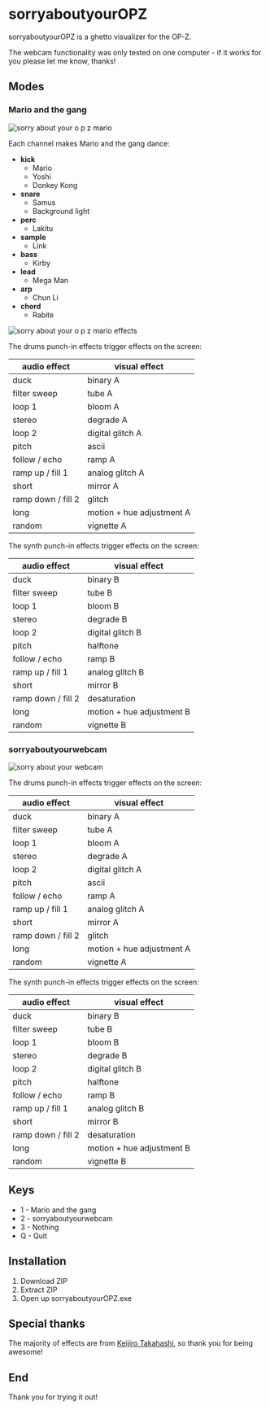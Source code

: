 # sorryaboutyourOPZ

sorryaboutyourOPZ is a ghetto visualizer for the OP-Z.

The webcam functionality was only tested on one computer - if it works for you please let me know, thanks!

## Modes

### Mario and the gang
![sorry about your o p z mario](https://media.giphy.com/media/RiExe7twk6qPnoGrSV/giphy.gif)

Each channel makes Mario and the gang dance:
* **kick**
  * Mario
  * Yoshi
  * Donkey Kong
* **snare**
  * Samus
  * Background light
* **perc**
  * Lakitu
* **sample**
  * Link
* **bass**
  * Kirby
* **lead**
  * Mega Man
* **arp**
  * Chun Li
* **chord**
  * Rabite

![sorry about your o p z mario effects](https://media.giphy.com/media/W3BuBnFySgqjShCzKQ/giphy.gif)

The drums punch-in effects trigger effects on the screen:

audio effect | visual effect
-------------|-------------
duck | binary A
filter sweep | tube A
loop 1 | bloom A
stereo | degrade A
loop 2 | digital glitch A
pitch | ascii
follow / echo | ramp A
ramp up / fill 1 | analog glitch A
short | mirror A
ramp down / fill 2 | glitch
long | motion + hue adjustment A
random | vignette A

The synth punch-in effects trigger effects on the screen:

audio effect | visual effect
-------------|-------------
duck | binary B
filter sweep | tube B
loop 1 | bloom B
stereo | degrade B
loop 2 | digital glitch B
pitch | halftone
follow / echo | ramp B
ramp up / fill 1 | analog glitch B
short | mirror B
ramp down / fill 2 | desaturation
long | motion + hue adjustment B
random | vignette B

### sorryaboutyourwebcam
![sorry about your webcam](https://media.giphy.com/media/TLO1MJzDOuU8Ih8FNo/giphy.gif)

The drums punch-in effects trigger effects on the screen:

audio effect | visual effect
-------------|-------------
duck | binary A
filter sweep | tube A
loop 1 | bloom A
stereo | degrade A
loop 2 | digital glitch A
pitch | ascii
follow / echo | ramp A
ramp up / fill 1 | analog glitch A
short | mirror A
ramp down / fill 2 | glitch
long | motion + hue adjustment A
random | vignette A

The synth punch-in effects trigger effects on the screen:

audio effect | visual effect
-------------|-------------
duck | binary B
filter sweep | tube B
loop 1 | bloom B
stereo | degrade B
loop 2 | digital glitch B
pitch | halftone
follow / echo | ramp B
ramp up / fill 1 | analog glitch B
short | mirror B
ramp down / fill 2 | desaturation
long | motion + hue adjustment B
random | vignette B

## Keys

* 1 - Mario and the gang
* 2 - sorryaboutyourwebcam
* 3 - Nothing
* Q - Quit

## Installation

1. Download ZIP
1. Extract ZIP
1. Open up sorryaboutyourOPZ.exe

## Special thanks

The majority of effects are from [Keijiro Takahashi](https://github.com/keijiro), so thank you for being awesome!

## End

Thank you for trying it out!
